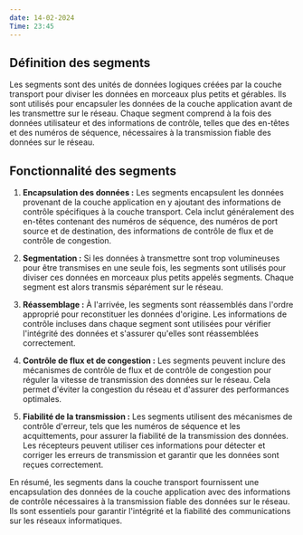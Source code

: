```yaml
---
date: 14-02-2024
Time: 23:45
---
```

## Définition des segments

Les segments sont des unités de données logiques créées par la couche transport pour diviser les données en morceaux plus petits et gérables. Ils sont utilisés pour encapsuler les données de la couche application avant de les transmettre sur le réseau. Chaque segment comprend à la fois des données utilisateur et des informations de contrôle, telles que des en-têtes et des numéros de séquence, nécessaires à la transmission fiable des données sur le réseau.

## Fonctionnalité des segments

1. **Encapsulation des données :** Les segments encapsulent les données provenant de la couche application en y ajoutant des informations de contrôle spécifiques à la couche transport. Cela inclut généralement des en-têtes contenant des numéros de séquence, des numéros de port source et de destination, des informations de contrôle de flux et de contrôle de congestion.
    
2. **Segmentation :** Si les données à transmettre sont trop volumineuses pour être transmises en une seule fois, les segments sont utilisés pour diviser ces données en morceaux plus petits appelés segments. Chaque segment est alors transmis séparément sur le réseau.
    
3. **Réassemblage :** À l'arrivée, les segments sont réassemblés dans l'ordre approprié pour reconstituer les données d'origine. Les informations de contrôle incluses dans chaque segment sont utilisées pour vérifier l'intégrité des données et s'assurer qu'elles sont réassemblées correctement.
    
4. **Contrôle de flux et de congestion :** Les segments peuvent inclure des mécanismes de contrôle de flux et de contrôle de congestion pour réguler la vitesse de transmission des données sur le réseau. Cela permet d'éviter la congestion du réseau et d'assurer des performances optimales.
    
5. **Fiabilité de la transmission :** Les segments utilisent des mécanismes de contrôle d'erreur, tels que les numéros de séquence et les acquittements, pour assurer la fiabilité de la transmission des données. Les récepteurs peuvent utiliser ces informations pour détecter et corriger les erreurs de transmission et garantir que les données sont reçues correctement.
    

En résumé, les segments dans la couche transport fournissent une encapsulation des données de la couche application avec des informations de contrôle nécessaires à la transmission fiable des données sur le réseau. Ils sont essentiels pour garantir l'intégrité et la fiabilité des communications sur les réseaux informatiques.